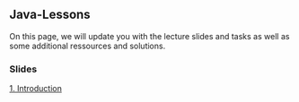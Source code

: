 ## Java-Lessons

On this page, we will update you with the lecture slides and tasks as well as some additional ressources and solutions.


### Slides

[1. Introduction](https://github.com/pibebtol/java-lessons/blob/master/lessons/1Introduction.pdf)